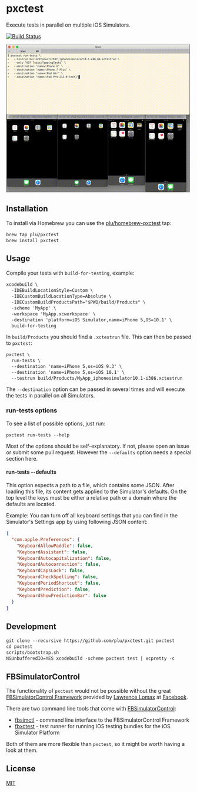 # pxctest

Execute tests in parallel on multiple iOS Simulators.

[![Build Status](https://travis-ci.org/plu/pxctest.svg?branch=master)](https://travis-ci.org/plu/pxctest)

![screencast](static/screencast.gif?raw=true "screencast")

## Installation

To install via Homebrew you can use the [plu/homebrew-pxctest](https://github.com/plu/homebrew-pxctest) tap:

```shell
brew tap plu/pxctest
brew install pxctest
```

## Usage

Compile your tests with `build-for-testing`, example:

```shell
xcodebuild \
  -IDEBuildLocationStyle=Custom \
  -IDECustomBuildLocationType=Absolute \
  -IDECustomBuildProductsPath="$PWD/build/Products" \
  -scheme 'MyApp' \
  -workspace 'MyApp.xcworkspace' \
  -destination 'platform=iOS Simulator,name=iPhone 5,OS=10.1' \
  build-for-testing
```

In `build/Products` you should find a `.xctestrun` file. This can then be passed to `pxctest`:

```shell
pxctest \
  run-tests \
  --destination 'name=iPhone 5,os=iOS 9.3' \
  --destination 'name=iPhone 5,os=iOS 10.1' \
  --testrun build/Products/MyApp_iphonesimulator10.1-i386.xctestrun
```

The `--destination` option can be passed in several times and will execute the tests in parallel on all Simulators.

### run-tests options

To see a list of possible options, just run:

```shell
pxctest run-tests --help
```

Most of the options should be self-explanatory. If not, please open an issue or submit some pull request. However the `--defaults` option needs a special section here.

#### run-tests --defaults

This option expects a path to a file, which contains some JSON. After loading this file, its content gets applied to the Simulator's defaults. On the top level the keys must be either a relative path or a domain where the defaults are located.

Example: You can turn off all keyboard settings that you can find in the Simulator's Settings app by using following JSON content:

```json
{
  "com.apple.Preferences": {
    "KeyboardAllowPaddle": false,
    "KeyboardAssistant": false,
    "KeyboardAutocapitalization": false,
    "KeyboardAutocorrection": false,
    "KeyboardCapsLock": false,
    "KeyboardCheckSpelling": false,
    "KeyboardPeriodShortcut": false,
    "KeyboardPrediction": false,
    "KeyboardShowPredictionBar": false
  }
}
```

## Development

```shell
git clone --recursive https://github.com/plu/pxctest.git pxctest
cd pxctest
scripts/bootstrap.sh
NSUnbufferedIO=YES xcodebuild -scheme pxctest test | xcpretty -c
```

## FBSimulatorControl

The functionality of `pxctest` would not be possible without the
great [FBSimulatorControl Framework](https://github.com/facebook/FBSimulatorControl)
provided by [Lawrence Lomax](https://github.com/lawrencelomax) at
[Facebook](https://github.com/facebook).

There are two command line tools that come with [FBSimulatorControl](https://github.com/facebook/FBSimulatorControl):

* [fbsimctl](https://github.com/facebook/FBSimulatorControl/tree/master/fbsimctl) - command line interface to the FBSimulatorControl Framework
* [fbxctest](https://github.com/facebook/FBSimulatorControl/tree/master/fbxctest) - test runner for running iOS testing bundles for the iOS Simulator Platform

Both of them are more flexible than `pxctest`, so it might be worth having a look at them.

## License

[MIT](LICENSE)

